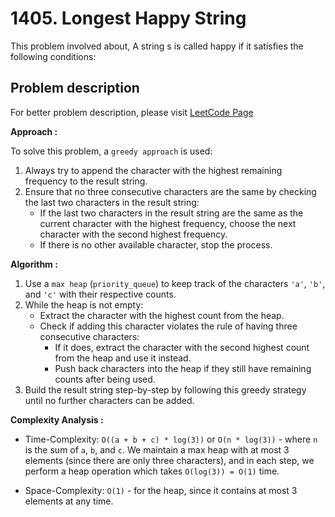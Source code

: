 # 1405. Longest Happy String

This problem involved about, A string s is called happy if it satisfies the following conditions:

## Problem description

For better problem description, please visit [LeetCode Page](https://leetcode.com/problems/longest-happy-string/description)

**Approach :**<br/>

To solve this problem, a `greedy approach` is used:

1. Always try to append the character with the highest remaining frequency to the result string.
2. Ensure that no three consecutive characters are the same by checking the last two characters in the result string:
    - If the last two characters in the result string are the same as the current character with the highest frequency, choose the next character with the second highest frequency.
    - If there is no other available character, stop the process.

**Algorithm :**<br/>

1. Use a `max heap` (`priority_queue`) to keep track of the characters `'a'`, `'b'`, and `'c'` with their respective counts.
2. While the heap is not empty:
    - Extract the character with the highest count from the heap.
    - Check if adding this character violates the rule of having three consecutive characters:
        - If it does, extract the character with the second highest count from the heap and use it instead.
        - Push back characters into the heap if they still have remaining counts after being used.
3. Build the result string step-by-step by following this greedy strategy until no further characters can be added.

**Complexity Analysis :**<br/>

-   Time-Complexity: `O((a + b + c) * log(3))` or `O(n * log(3))` - where `n` is the sum of `a`, `b`, and `c`. We maintain a max heap with at most 3 elements (since there are only three characters), and in each step, we perform a heap operation which takes `O(log(3)) = O(1)` time.

-   Space-Complexity: `O(1)` - for the heap, since it contains at most 3 elements at any time.